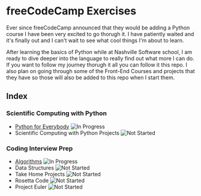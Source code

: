 # freeCodeCamp Exercises

Ever since freeCodeCamp announced that they would be adding a Python course I have been very excited to go thorugh it. I have patiently waited and it's finally out and I can't wait to see what cool things I'm about to learn.

After learning the basics of Python while at Nashville Software school, I am ready to dive deeper into the language to really find out what more I can do. If you want to follow my journey thorugh it all you can follow it this repo. I also plan on going through some of the Front-End Courses and projects that they have so those will also be added to this repo when I start them.

## Index

### Scientific Computing with Python

- [Python for Everybody](./scientific-computing-with-python/python-for-everybody/index.md) ![In Progress](https://img.shields.io/badge/Progress-In%20Progress-yellow?style=plastic)
- Scientific Computing with Python Projects ![Not Started](https://img.shields.io/badge/Progress-Not%20Started-critical?style=plastic)

### Coding Interview Prep

- [Algorithms](coding-interview-prep/algorithms/index.md) ![In Progress](https://img.shields.io/badge/Progress-In%20Progress-yellow?style=plastic)
- Data Structures ![Not Started](https://img.shields.io/badge/Progress-Not%20Started-critical?style=plastic)
- Take Home Projects ![Not Started](https://img.shields.io/badge/Progress-Not%20Started-critical?style=plastic)
- Rosetta Code ![Not Started](https://img.shields.io/badge/Progress-Not%20Started-critical?style=plastic)
- Project Euler ![Not Started](https://img.shields.io/badge/Progress-Not%20Started-critical?style=plastic)
